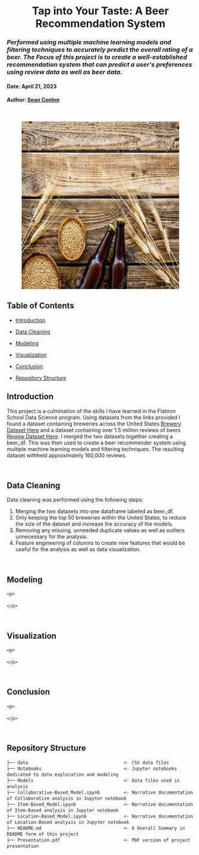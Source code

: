 <center>
    <h1> 
        Tap into Your Taste: A Beer Recommendation System
    </h1>
</center>

### <i> Performed using multiple machine learning models and filtering techniques to accurately predict the overall rating of a beer. The Focus of this project is to create a well-established recommendation system that can predict a user's preferences using review data as well as beer data.
</i> 

#### Date: April 21, 2023
#### Author: [Sean Conlon](https://www.linkedin.com/in/seanconlon29/)

<br>

<figure>
    <p align="center">
    <img src="Illustrations/beerbackground.webp"
         alt="Beer Picture for README"
         width="800"
         height="450">
    </p>
</figure>

## Table of Contents

- [Introduction](#introduction)

- [Data Cleaning](#data-cleaning)
- [Modeling](#modeling)
- [Visualization](#visualization)
- [Conclusion](#conclusion)
- [Repository Structure](#repository-structure)

## Introduction

This project is a culmination of the skills I have learned in the Flatiron School Data Science program. Using datasets from the links provided I found a dataset containing breweries across the United States [Brewery Dataset Here](https://www.kaggle.com/code/stansilas/mapping-brewery-pubs-across-us-states/input) and a dataset containing over 1.5 million reviews of beers [Review Dataset Here](https://www.kaggle.com/datasets/thedevastator/1-5-million-beer-reviews-from-beer-advocate). I merged the two datasets together creating a beer_df. This was then used to create a beer recommender system using multiple machine learning models and filtering techniques. The resulting dataset withheld approximately 160,000 reviews.

<br>

## Data Cleaning
Data cleaning was performed using the following steps:
1. Merging the two datasets into one dataframe labeled as beer_df.
2. Only keeping the top 50 breweries within the United States, to reduce the size of the dataset and increase the accuracy of the models. 
3. Removing any missing, unneeded duplicate values as well as outliers unnecessary for the analysis.
4. Feature engineering of columns to create new features that would be useful for the analysis as well as data visualization.

<br>


## Modeling
    <p>
        
    </p>

<br>

## Visualization
    <p>
        
    </p>

<br>

## Conclusion
    <p>
        
    </p>

<br>


## Repository Structure

```
├── data                                    <- CSV data files
├── Notebooks                               <- Jupyter notebooks dedicated to data exploration and modeling
├── Models                                  <- Data files used in analysis
├── Collaborative-Based_Model.ipynb         <- Narrative documentation of Collaborative analysis in Jupyter notebook
├── Item-Based_Model.ipynb                  <- Narrative documentation of Item-Based analysis in Jupyter notebook
├── Location-Based_Model.ipynb              <- Narrative documentation of Location-Based analysis in Jupyter notebook
├── README.md                               <- A Overall Summary in README form of this project
├── Presentation.pdf                        <- PDF version of project presentation
```
